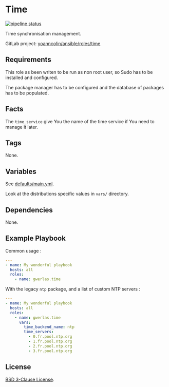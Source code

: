 Time
====

[![pipeline status](https://gitlab.com/yoanncolin/ansible/roles/time/badges/main/pipeline.svg)](https://gitlab.com/yoanncolin/ansible/roles/time/-/commits/main)

Time synchronisation management.

GitLab project: [yoanncolin/ansible/roles/time](https://gitlab.com/yoanncolin/ansible/roles/time)

Requirements
------------

This role as been writen to be run as non root user, so Sudo has to be installed and configured.

The package manager has to be configured and the database of packages has to be populated.

Facts
-----

The `time_service` give You the name of the time service if You need to manage it later.

Tags
----

None.

Variables
---------

See [defaults/main.yml](defaults/main.yml).

Look at the distributions specific values in `vars/` directory.

Dependencies
------------

None.

Example Playbook
----------------

Common usage :

```yaml
---
- name: My wonderful playbook
  hosts: all
  roles:
    - name: gwerlas.time
```

With the legacy `ntp` package, and a list of custom NTP servers :

```yaml
---
- name: My wonderful playbook
  hosts: all
  roles:
    - name: gwerlas.time
      vars:
        time_backend_name: ntp
        time_servers:
          - 0.fr.pool.ntp.org
          - 1.fr.pool.ntp.org
          - 2.fr.pool.ntp.org
          - 3.fr.pool.ntp.org
```

License
-------

[BSD 3-Clause License](LICENSE).
